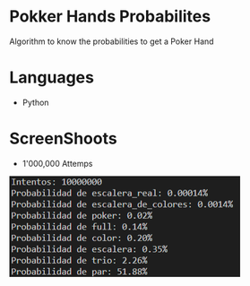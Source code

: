 # Pokker Hands Probabilites

Algorithm to know the probabilities to get a Poker Hand  

# Languages

  - Python


# ScreenShoots
  - 1'000,000 Attemps

  <img src="/poker.PNG">